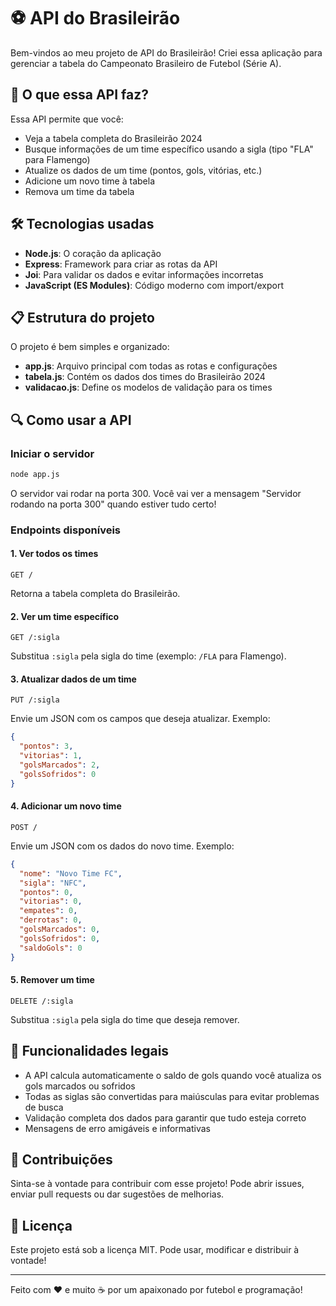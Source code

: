 # ⚽ API do Brasileirão

Bem-vindos ao meu projeto de API do Brasileirão! Criei essa aplicação para gerenciar a tabela do Campeonato Brasileiro de Futebol (Série A).

## 🚀 O que essa API faz?

Essa API permite que você:

- Veja a tabela completa do Brasileirão 2024
- Busque informações de um time específico usando a sigla (tipo "FLA" para Flamengo)
- Atualize os dados de um time (pontos, gols, vitórias, etc.)
- Adicione um novo time à tabela
- Remova um time da tabela

## 🛠️ Tecnologias usadas

- **Node.js**: O coração da aplicação
- **Express**: Framework para criar as rotas da API
- **Joi**: Para validar os dados e evitar informações incorretas
- **JavaScript (ES Modules)**: Código moderno com import/export

## 📋 Estrutura do projeto

O projeto é bem simples e organizado:

- **app.js**: Arquivo principal com todas as rotas e configurações
- **tabela.js**: Contém os dados dos times do Brasileirão 2024
- **validacao.js**: Define os modelos de validação para os times

## 🔍 Como usar a API

### Iniciar o servidor

```bash
node app.js
```

O servidor vai rodar na porta 300. Você vai ver a mensagem "Servidor rodando na porta 300" quando estiver tudo certo!

### Endpoints disponíveis

#### 1. Ver todos os times
```
GET /
```
Retorna a tabela completa do Brasileirão.

#### 2. Ver um time específico
```
GET /:sigla
```
Substitua `:sigla` pela sigla do time (exemplo: `/FLA` para Flamengo).

#### 3. Atualizar dados de um time
```
PUT /:sigla
```
Envie um JSON com os campos que deseja atualizar. Exemplo:
```json
{
  "pontos": 3,
  "vitorias": 1,
  "golsMarcados": 2,
  "golsSofridos": 0
}
```

#### 4. Adicionar um novo time
```
POST /
```
Envie um JSON com os dados do novo time. Exemplo:
```json
{
  "nome": "Novo Time FC",
  "sigla": "NFC",
  "pontos": 0,
  "vitorias": 0,
  "empates": 0,
  "derrotas": 0,
  "golsMarcados": 0,
  "golsSofridos": 0,
  "saldoGols": 0
}
```

#### 5. Remover um time
```
DELETE /:sigla
```
Substitua `:sigla` pela sigla do time que deseja remover.

## 🧠 Funcionalidades legais

- A API calcula automaticamente o saldo de gols quando você atualiza os gols marcados ou sofridos
- Todas as siglas são convertidas para maiúsculas para evitar problemas de busca
- Validação completa dos dados para garantir que tudo esteja correto
- Mensagens de erro amigáveis e informativas

## 🤝 Contribuições

Sinta-se à vontade para contribuir com esse projeto! Pode abrir issues, enviar pull requests ou dar sugestões de melhorias.

## 📝 Licença

Este projeto está sob a licença MIT. Pode usar, modificar e distribuir à vontade!

---

Feito com ❤️ e muito ☕ por um apaixonado por futebol e programação!

